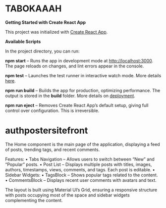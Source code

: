 # TABOKAAAH


**Getting Started with Create React App**

This project was initialized with [Create React App](https://github.com/facebook/create-react-app).

**Available Scripts**

In the project directory, you can run:

**npm start** – Runs the app in development mode at [http://localhost:3000](http://localhost:3000). The page reloads on changes, and lint errors appear in the console.

**npm test** – Launches the test runner in interactive watch mode. More details [here](https://facebook.github.io/create-react-app/docs/running-tests).

**npm run build** – Builds the app for production, optimizing performance. The output is stored in the **build** folder. More details on [deployment](https://facebook.github.io/create-react-app/docs/deployment).

**npm run eject** – Removes Create React App’s default setup, giving full control over configuration. This is irreversible.
# authpostersitefront
The Home component is the main page of the application, displaying a feed of posts, trending tags, and recent comments.

Features:
	•	Tabs Navigation – Allows users to switch between “New” and “Popular” posts.
	•	Post List – Displays multiple posts with titles, images, authors, timestamps, views, comments, and tags. Each post is editable.
	•	Sidebar Widgets:
	•	TagsBlock – Shows popular tags related to the content.
	•	CommentsBlock – Displays recent user comments with avatars and text.

The layout is built using Material UI’s Grid, ensuring a responsive structure with posts occupying most of the space and sidebar widgets complementing the content.
